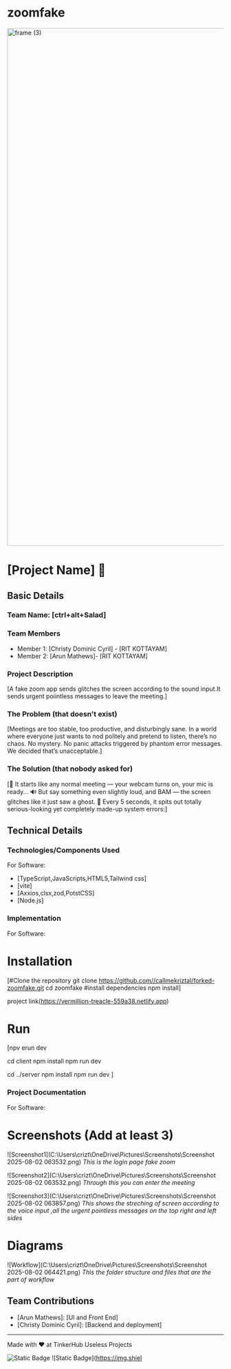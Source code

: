 # zoomfake
<img width="3188" height="1202" alt="frame (3)" src="https://github.com/user-attachments/assets/517ad8e9-ad22-457d-9538-a9e62d137cd7" />


# [Project Name] 🎯


## Basic Details
### Team Name: [ctrl+alt+Salad]


### Team Members
- Member 1: [Christy Dominic Cyril] - [RIT KOTTAYAM]
- Member 2: [Arun Mathews]- [RIT KOTTAYAM]

### Project Description
[A fake zoom app sends glitches the screen according to the sound input.It sends urgent poiintless  messages to leave the meeting.]

### The Problem (that doesn't exist)
[Meetings are too stable, too productive, and disturbingly sane.
In a world where everyone just wants to nod politely and pretend to listen, there’s no chaos. No mystery. No panic attacks triggered by phantom error messages. We decided that’s unacceptable.]

### The Solution (that nobody asked for)
[🎥 It starts like any normal meeting — your webcam turns on, your mic is ready...
🔊 But say something even slightly loud, and BAM — the screen glitches like it just saw a ghost.
💬 Every 5 seconds, it spits out totally serious-looking yet completely made-up system errors:]

## Technical Details
### Technologies/Components Used
For Software:
- [TypeScript,JavaScripts,HTML5,Tailwind css]
- [vite]
- [Axxios,clsx,zod,PotstCSS]
- [Node.js]


### Implementation
For Software:
# Installation
[#Clone the repository git clone https://github.com//callmekriztal/forked-zoomfake.git
cd zoomfake
#install dependencies
npm install]

project link(https://vermillion-treacle-559a38.netlify.app)

# Run
[npv erun dev

cd client
npm install
npm run dev

cd ../server
npm install
npm run dev
]

### Project Documentation
For Software:

# Screenshots (Add at least 3)
![Screenshot1](C:\Users\crizt\OneDrive\Pictures\Screenshots\Screenshot 2025-08-02 063532.png)
*This is the  login page fake zoom*

![Screenshot2](C:\Users\crizt\OneDrive\Pictures\Screenshots\Screenshot 2025-08-02 063532.png)
*Through this  you  can enter the meeting*

![Screenshot3](C:\Users\crizt\OneDrive\Pictures\Screenshots\Screenshot 2025-08-02 063857.png)
*This shows the streching of screen according to the voice input ,all the urgent pointless messages on the top right and left sides*

# Diagrams
![Workflow](C:\Users\crizt\OneDrive\Pictures\Screenshots\Screenshot 2025-08-02 064421.png)
*This the folder structure and files that are the part of workflow*

## Team Contributions
- [Arun Mathews]: [UI and Front End]
- [Christy Dominic Cyril]: [Backend and deployment]

---
Made with ❤️ at TinkerHub Useless Projects 

![Static Badge](https://img.shields.io/badge/TinkerHub-24?color=%23000000&link=https%3A%2F%2Fwww.tinkerhub.org%2F)
![Static Badge](https://img.shiel
